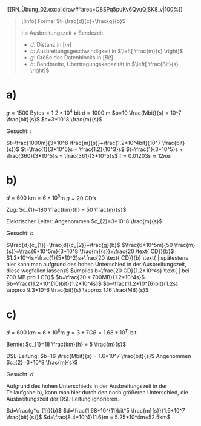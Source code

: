 ![[RN_Übung_02.excalidraw#^area=O8SPq5puKv6QyuQjSK8_v|100%]]

> [!info] Formel
> $t=\frac{d}{c}+\frac{g}{b}$
>
> $t$ = Ausbreitungszeit + Sendezeit
>
> -   $d$: Distanz in $[m]$
> -   $c$: Ausbreitungsgeschwindigkeit in $\left[ \frac{m}{s} \right]$
> -   $g$: Größe des Datenblocks in $[Bit]$
> -   $b$: Bandbreite, Übertragungskapazität in $\left[ \frac{Bit}{s} \right]$

<div style='page-break-after: always;'></div>

# a)

$g=1500 \text{ Bytes} = 1.2*10^4 \text{ bit}$
$d=1000 \text{ m}$
$b=10 \frac{Mbit}{s} = 10^7 \frac{bit}{s}$
$c=3*10^8 \frac{m}{s}$

Gesucht: $t$

$t=\frac{1000m}{3*10^8 \frac{m}{s}}+\frac{1.2*10^4bit}{10^7 \frac{bit}{s}}$
$t=\frac{1}{3*10^5}s + \frac{1.2}{10^3}s$
$t=\frac{1}{3*10^5}s + \frac{360}{3*10^5}s = \frac{361}{3*10^5}s$
$t\approx 0.01203s \approx 12ms$

<div style='page-break-after: always;'></div>

# b)

$d=600 \text{ km} = 6*10^5 \text{m}$
$g = 20 \text{ CD's}$

Zug:
$c_{1}=180 \frac{km}{h} = 50 \frac{m}{s}$

Elektrischer Leiter:
Angenommen $c_{2}=3*10^8 \frac{m}{s}$

Gesucht: $b$

$\frac{d}{c_{1}}=\frac{d}{c_{2}}+\frac{g}{b}$
$\frac{6*10^5m}{50 \frac{m}{s}}=\frac{6*10^5m}{3*10^8 \frac{m}{s}}+\frac{20 \text{ CD}}{b}$
$1.2*10^4s=\frac{1}{5*10^2}s+\frac{20 \text{ CD}}{b} \text{ | spätestens hier kann man aufgrund des hohen Unterschied in der Ausbreitungszeit, diese wegfallen lassen}$
$\implies b=\frac{20 CD}{1.2*10^4s} \text{ | bei 700 MB pro 1 CD}$
$b=\frac{20 * 700MB}{1.2*10^4s}$
$b=\frac{11.2*10^{10}bit}{1.2*10^4s}$
$b=\frac{11.2*10^{6}bit}{1.2s} \approx 9.3*10^6 \frac{bit}{s} \approx 1.16 \frac{MB}{s}$

<div style='page-break-after: always;'></div>

# c)

$d=600 \text{ km} = 6*10^5 \text{m}$
$g = 3*7GB = 1.68*10^{11} \text{ bit}$

Bernie:
$c_{1}=18 \frac{km}{h} = 5 \frac{m}{s}$

DSL-Leitung:
$b=16 \frac{Mbit}{s} = 1.6*10^7 \frac{bit}{s}$
Angenommen $c_{2}=3*10^8 \frac{m}{s}$

Gesucht: $d$

Aufgrund des hohen Unterschieds in der Ausbreitungszeit in der Teilaufgabe b), kann man hier durch den noch größeren Unterschied, die Ausbreitungszeit der DSL-Leitung ignorieren.

$d=\frac{g*c_{1}}{b}$
$d=\frac{1.68*10^{11}bit*5 \frac{m}{s}}{1.6*10^7 \frac{bit}{s}}$
$d=\frac{8.4*10^4}{1.6}m = 5.25*10^4m=52.5km$
